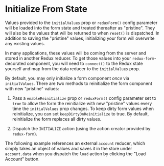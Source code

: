 # Initialize From State

Values provided to the `initialValues` prop or `reduxForm()` config parameter will be loaded into
the form state and treated thereafter as "pristine". They will also be the values that will 
be returned to when `reset()` is dispatched. In addition to saving the "pristine" 
values, initializing your form will overwrite any existing values.

In many applications, these values will be coming from the server and stored in another Redux 
reducer. To get those values into your `redux-form`-decorated component, you will need to 
`connect()` to the Redux state yourself and map from the data reducer to the `initialValues`
prop.

By default, you may only initialize a form component _once_ via `initialValues`. There are two
methods to reinitialize the form component with new "pristine" values:

1. Pass a `enableReinitialize` prop or `reduxForm()` config parameter set to `true` to allow the
form the reinitialize with new "pristine" values every time the `initialValues` prop changes. To
keep dirty form values when reinitialize, you can set `keepDirtyOnReinitialize` to true. By
default, reinitialize the form replaces all dirty values.

2. Dispatch the `INITIALIZE` action (using the action creator provided by `redux-form`).

The following example references an external `account` reducer, which simply takes an object of
values and saves it in the store under `account.data` when you dispatch the `load` action by
clicking the "Load Account" button.

